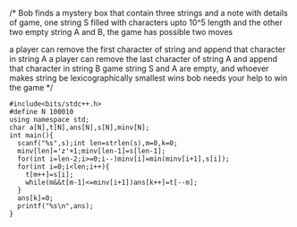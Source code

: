 /*
Bob finds a mystery box that contain three strings and a note with details of game, one string S filled with characters upto 10^5 length and the other two empty string A and B,
the game has possible two moves

a player can remove the first character of string and append that character in string A
a player can remove the last character of string A and append that character in string B
game string S and A are empty, and whoever makes string be lexicographically smallest wins
bob needs your help to win the game
*/

```
#include<bits/stdc++.h>
#define N 100010
using namespace std;
char a[N],t[N],ans[N],s[N],minv[N];
int main(){
  scanf("%s",s);int len=strlen(s),m=0,k=0;
  minv[len]='z'+1;minv[len-1]=s[len-1];
  for(int i=len-2;i>=0;i--)minv[i]=min(minv[i+1],s[i]);
  for(int i=0;i<len;i++){
  	t[m++]=s[i];
  	while(m&&t[m-1]<=minv[i+1])ans[k++]=t[--m];
  }
  ans[k]=0;
  printf("%s\n",ans);
}
```
